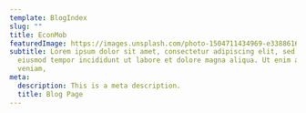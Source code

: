 ```yaml
---
template: BlogIndex
slug: ""
title: EconMob
featuredImage: https://images.unsplash.com/photo-1504711434969-e33886168f5c?ixid=MXwxMjA3fDB8MHxwaG90by1wYWdlfHx8fGVufDB8fHw%3D&ixlib=rb-1.2.1&auto=format&fit=crop&w=1950&q=80
subtitle: Lorem ipsum dolor sit amet, consectetur adipiscing elit, sed do
  eiusmod tempor incididunt ut labore et dolore magna aliqua. Ut enim ad minim
  veniam,
meta:
  description: This is a meta description.
  title: Blog Page
---
```

